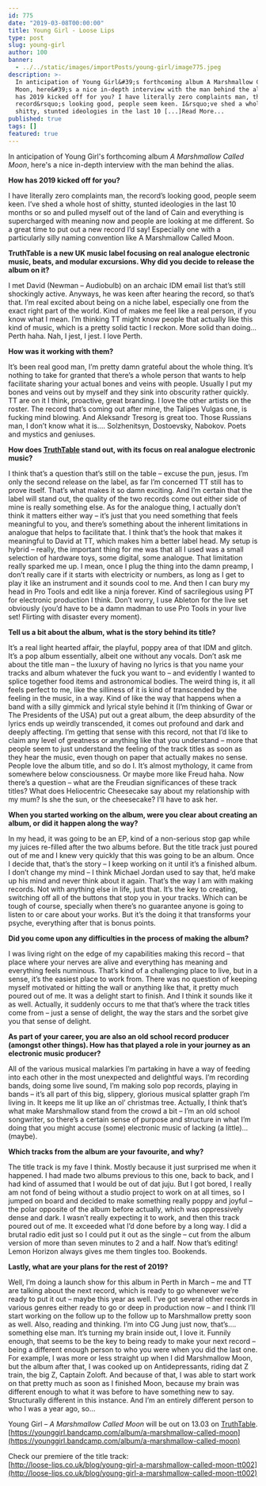 ```yaml
---
id: 775
date: "2019-03-08T00:00:00"
title: Young Girl - Loose Lips
type: post
slug: young-girl
author: 100
banner:
  - ../../static/images/importPosts/young-girl/image775.jpeg
description: >-
  In anticipation of Young Girl&#39;s forthcoming album A Marshmallow Called
  Moon, here&#39;s a nice in-depth interview with the man behind the alias. How
  has 2019 kicked off for you? I have literally zero complaints man, the
  record&rsquo;s looking good, people seem keen. I&rsquo;ve shed a whole host of
  shitty, stunted ideologies in the last 10 [...]Read More...
published: true
tags: []
featured: true
---
```


In anticipation of Young Girl's forthcoming album _A Marshmallow Called Moon_, here's a nice in-depth interview with the man behind the alias.

**How has 2019 kicked off for you?**

I have literally zero complaints man, the record’s looking good, people seem keen. I’ve shed a whole host of shitty, stunted ideologies in the last 10 months or so and pulled myself out of the land of Cain and everything is supercharged with meaning now and people are looking at me different. So a great time to put out a new record I’d say! Especially one with a particularly silly naming convention like A Marshmallow Called Moon.

**TruthTable is a new UK music label focusing on real analogue electronic music, beats, and modular excursions. Why did you decide to release the album on it?**

I met David (Newman – Audiobulb) on an archaic IDM email list that’s still shockingly active. Anyways, he was keen after hearing the record, so that’s that. I’m real excited about being on a niche label, especially one from the exact right part of the world. Kind of makes me feel like a real person, if you know what I mean. I’m thinking TT might know people that actually like this kind of music, which is a pretty solid tactic I reckon. More solid than doing… Perth haha. Nah, I jest, I jest. I love Perth.

**How was it working with them?**

It’s been real good man, I’m pretty damn grateful about the whole thing. It’s nothing to take for granted that there’s a whole person that wants to help facilitate sharing your actual bones and veins with people. Usually I put my bones and veins out by myself and they sink into obscurity rather quickly. TT are on it I think, proactive, great branding. I love the other artists on the roster. The record that’s coming out after mine, the Talipes Vulgas one, is fucking mind blowing. And Aleksandr Tresorg is great too. Those Russians man, I don’t know what it is…. Solzhenitsyn, Dostoevsky, Nabokov. Poets and mystics and geniuses.

**How does [TruthTable](http://www.truthtable.co.uk/) stand out, with its focus on real analogue electronic music?**

I think that’s a question that’s still on the table – excuse the pun, jesus. I’m only the second release on the label, as far I’m concerned TT still has to prove itself. That’s what makes it so damn exciting. And I’m certain that the label will stand out, the quality of the two records come out either side of mine is really something else. As for the analogue thing, I actually don’t think it matters either way – it’s just that you need something that feels meaningful to you, and there’s something about the inherent limitations in analogue that helps to facilitate that. I think that’s the hook that makes it meaningful to David at TT, which makes him a better label head. My setup is hybrid – really, the important thing for me was that all I used was a small selection of hardware toys, some digital, some analogue. That limitation really sparked me up. I mean, once I plug the thing into the damn preamp, I don’t really care if it starts with electricity or numbers, as long as I get to play it like an instrument and it sounds cool to me. And then I can bury my head in Pro Tools and edit like a ninja forever. Kind of sacrilegious using PT for electronic production I think. Don’t worry, I use Ableton for the live set obviously (you’d have to be a damn madman to use Pro Tools in your live set! Flirting with disaster every moment).

**Tell us a bit about the album, what is the story behind its title?**

It’s a real light hearted affair, the playful, poppy area of that IDM and glitch. It’s a pop album essentially, albeit one without any vocals. Don’t ask me about the title man – the luxury of having no lyrics is that you name your tracks and album whatever the fuck you want to – and evidently I wanted to splice together food items and astronomical bodies. The weird thing is, it all feels perfect to me, like the silliness of it is kind of transcended by the feeling in the music, in a way. Kind of like the way that happens when a band with a silly gimmick and lyrical style behind it (I’m thinking of Gwar or The Presidents of the USA) put out a great album, the deep absurdity of the lyrics ends up weirdly transcended, it comes out profound and dark and deeply affecting. I’m getting that sense with this record, not that I’d like to claim any level of greatness or anything like that you understand – more that people seem to just understand the feeling of the track titles as soon as they hear the music, even though on paper that actually makes no sense. People love the album title, and so do I. It’s almost mythology, it came from somewhere below consciousness. Or maybe more like Freud haha. Now there’s a question – what are the Freudian significances of these track titles? What does Heliocentric Cheesecake say about my relationship with my mum? Is she the sun, or the cheesecake? I’ll have to ask her.

**When you started working on the album, were you clear about creating an album, or did it happen along the way?**

In my head, it was going to be an EP, kind of a non-serious stop gap while my juices re-filled after the two albums before. But the title track just poured out of me and I knew very quickly that this was going to be an album. Once I decide that, that’s the story – I keep working on it until it’s a finished album. I don’t change my mind – I think Michael Jordan used to say that, he’d make up his mind and never think about it again. That’s the way I am with making records. Not with anything else in life, just that. It’s the key to creating, switching off all of the buttons that stop you in your tracks. Which can be tough of course, specially when there’s no guarantee anyone is going to listen to or care about your works. But it’s the doing it that transforms your psyche, everything after that is bonus points.

**Did you come upon any difficulties in the process of making the album?**

I was living right on the edge of my capabilities making this record – that place where your nerves are alive and everything has meaning and everything feels numinous. That’s kind of a challenging place to live, but in a sense, it’s the easiest place to work from. There was no question of keeping myself motivated or hitting the wall or anything like that, it pretty much poured out of me. It was a delight start to finish. And I think it sounds like it as well. Actually, it suddenly occurs to me that that’s where the track titles come from – just a sense of delight, the way the stars and the sorbet give you that sense of delight.

**As part of your career, you are also an old school record producer (amongst other things). How has that played a role in your journey as an electronic music producer?**

All of the various musical malarkies I’m partaking in have a way of feeding into each other in the most unexpected and delightful ways. I’m recording bands, doing some live sound, I’m making solo pop records, playing in bands – it’s all part of this big, slippery, glorious musical splatter graph I’m living in. It keeps me lit up like an ol’ christmas tree. Actually, I think that’s what make Marshmallow stand from the crowd a bit – I’m an old school songwriter, so there’s a certain sense of purpose and structure in what I’m doing that you might accuse (some) electronic music of lacking (a little)…(maybe).

**Which tracks from the album are your favourite, and why?**

The title track is my fave I think. Mostly because it just surprised me when it happened. I had made two albums previous to this one, back to back, and I had kind of assumed that I would be out of dat juju. But I got bored, I really am not fond of being without a studio project to work on at all times, so I jumped on board and decided to make something really poppy and joyful – the polar opposite of the album before actually, which was oppressively dense and dark. I wasn’t really expecting it to work, and then this track poured out of me. It exceeded what I’d done before by a long way. I did a brutal radio edit just so I could put it out as the single – cut from the album version of more than seven minutes to 2 and a half. Now that’s editing! Lemon Horizon always gives me them tingles too. Bookends.

**Lastly, what are your plans for the rest of 2019?**

Well, I’m doing a launch show for this album in Perth in March – me and TT are talking about the next record, which is ready to go whenever we’re ready to put it out – maybe this year as well. I’ve got several other records in various genres either ready to go or deep in production now – and I think I’ll start working on the follow up to the follow up to Marshmallow pretty soon as well. Also, reading and thinking. I’m into CG Jung just now, that’s…. something else man. It’s turning my brain inside out, I love it. Funnily enough, that seems to be the key to being ready to make your next record – being a different enough person to who you were when you did the last one. For example, I was more or less straight up when I did Marshmallow Moon, but the album after that, I was cooked up on Antidepressants, riding dat Z train, the big Z, Captain Zoloft. And because of that, I was able to start work on that pretty much as soon as I finished Moon, because my brain was different enough to what it was before to have something new to say. Structurally different in this instance. And I’m an entirely different person to who I was a year ago, so…

Young Girl – _A Marshmallow Called Moon_ will be out on 13.03 on [TruthTable](https://truthtable.bandcamp.com/).  
[https://younggirl.bandcamp.com/album/a-marshmallow-called-moon](https://younggirl.bandcamp.com/album/a-marshmallow-called-moon)

Check our premiere of the title track:  
[http://loose-lips.co.uk/blog/young-girl-a-marshmallow-called-moon-tt002](http://loose-lips.co.uk/blog/young-girl-a-marshmallow-called-moon-tt002)
